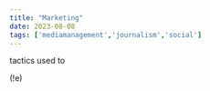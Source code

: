 ```yaml
---
title: "Marketing"
date: 2023-08-08
tags: ['mediamanagement','journalism','social']
---
```


tactics used to 

(!e) 

